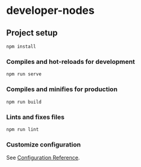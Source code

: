 # developer-nodes

## Project setup
`
npm install
`

### Compiles and hot-reloads for development
``
npm run serve
``

### Compiles and minifies for production
````
npm run build
````

### Lints and fixes files
```
npm run lint
```

### Customize configuration
See [Configuration Reference](https://cli.vuejs.org/config/).
